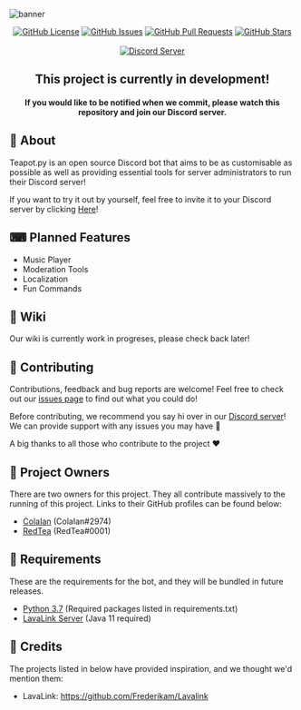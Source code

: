 ![banner](https://user-images.githubusercontent.com/43201383/72987537-89830a80-3e25-11ea-95ef-ecfa0afcff7e.png)

<p align="center">
    <a href="https://github.com/RedCokeDevelopment/Teapot.py/blob/dev/LICENSE"><img src="https://img.shields.io/github/license/redcokedevelopment/teapot.py.svg?style=flat-square" alt="GitHub License"></a>
    <a href="https://github.com/RedCokeDevelopment/Teapot.py/issues"><img src="https://img.shields.io/github/issues/redcokedevelopment/teapot.py.svg?color=purple&style=flat-square" alt="GitHub Issues"></a>
    <a href="https://github.com/RedCokeDevelopment/Teapot.py/pulls"><img src="https://img.shields.io/github/issues-pr/redcokedevelopment/teapot.py.svg?color=purple&style=flat-square" alt="GitHub Pull Requests"></a>
    <a href="https://github.com/RedCokeDevelopment/Teapot.py/stargazers"><img src="https://img.shields.io/github/stars/redcokedevelopment/teapot.py.svg?style=flat-square" alt="GitHub Stars"></a>
    <br><br>
    <a href="https://discord.gg/7BRGs6F"><img src="https://discordapp.com/api/guilds/667714189254459414/widget.png?style=banner3" alt="Discord Server"></a>
</p>

<h2 align="center">
    This project is currently in development!<br>
</h2>
<h4 align="center">
    If you would  like to be notified when we commit, please watch this repository and join our Discord server.
</h4>


## 👋 About

Teapot.py is an open source Discord bot that aims to be as customisable as possible as well as providing essential tools for server administrators to run their Discord server!

If you want to try it out by yourself, feel free to invite it to your Discord server by clicking [Here](https://discordapp.com/oauth2/authorize?client_id=669880564270104586&permissions=8&scope=bot)!

## ⌨ Planned Features
- Music Player
- Moderation Tools
- Localization
- Fun Commands


## 📖 Wiki

Our wiki is currently work in progreses, please check back later!

## 🤝 Contributing
Contributions, feedback and bug reports are welcome! Feel free to check out our [issues page](https://github.com/RedCokeDevelopment/Teapot.py/issues) to find out what you could do!

Before contributing, we recommend you say hi over in our [Discord server](https://discord.gg/7BRGs6F)! We can provide support with any issues you may have 🙂

A big thanks to all those who contribute to the project ❤

## 💼 Project Owners 
There are two owners for this project. They all contribute massively to the running of this project. Links to their GitHub profiles can be found below:

- [ColaIan](https://github.com/ColaIan) (ColaIan#2974)
- [RedTea](https://github.com/RedTeaDev) (RedTea#0001)

## 📜 Requirements
These are the requirements for the bot, and they will be bundled in future releases.

- [Python 3.7](https://www.python.org/downloads/release/python-376/) (Required packages listed in requirements.txt)
- [LavaLink Server](https://github.com/Frederikam/Lavalink) (Java 11 required)

## 💛 Credits
The projects listed in below have provided inspiration, and we thought we'd mention them:

- LavaLink: https://github.com/Frederikam/Lavalink